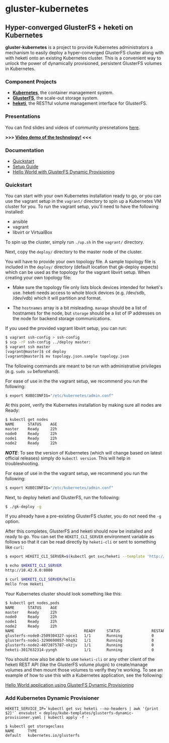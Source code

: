 # gluster-kubernetes

## Hyper-converged GlusterFS + heketi on Kubernetes

**gluster-kubernetes** is a project to provide Kubernetes administrators a
mechanism to easily deploy a hyper-converged GlusterFS cluster along with with
heketi onto an existing Kubernetes cluster. This is a convenient way to unlock
the power of dynamically provisioned, persistent GlusterFS volumes in
Kubernetes.

### Component Projects

* **[Kubernetes](http://kubernetes.io/)**, the container management system.
* **[GlusterFS](https://www.gluster.org/)**, the scale-out storage system.
* **[heketi](https://github.com/heketi/heketi)**, the RESTful volume management
  interface for GlusterFS.

### Presentations

You can find slides and videos of community presnetations [here](.docs/presentations).

**>>> [Video demo of the technology!](https://drive.google.com/file/d/0B667S2caJiy7QVpzVVFNQVdyaVE/view?usp=sharing) <<<**

### Documentation

* [Quickstart](#quickstart)
* [Setup Guide](./docs/setup-guide.md)
* [Hello World with GlusterFS Dynamic Provisioning](./docs/examples/hello_world/README.md)

### Quickstart

You can start with your own Kubernetes installation ready to go, or you can
use the vagrant setup in the `vagrant/` directory to spin up a Kubernetes
VM cluster for you. To run the vagrant setup, you'll need to have the
following installed:

 * ansible
 * vagrant
 * libvirt or VirtualBox

To spin up the cluster, simply run `./up.sh` in the `vagrant/` directory.

Next, copy the `deploy/` directory to the master node of the cluster.

You will have to provide your own topology file. A sample topology file is
included in the `deploy/` directory (default location that gk-deploy expects)
which can be used as the topology for the vagrant libvirt setup. When
creating your own topology file:

 * Make sure the topology file only lists block devices intended for heketi's
 use. heketi needs access to whole block devices (e.g. /dev/sdb, /dev/vdb)
 which it will partition and format.

 * The `hostnames` array is a bit misleading. `manage` should be a list of
 hostnames for the node, but `storage` should be a list of IP addresses on
 the node for backend storage communications.

If you used the provided vagrant libvirt setup, you can run:

```bash
$ vagrant ssh-config > ssh-config
$ scp -rF ssh-config ../deploy master:
$ vagrant ssh master
[vagrant@master]$ cd deploy
[vagrant@master]$ mv topology.json.sample topology.json
```

The following commands are meant to be run with administrative privileges
(e.g. `sudo su` beforehand).

For ease of use in the the vagrant setup, we recommend you run the following:

```bash
$ export KUBECONFIG="/etc/kubernetes/admin.conf"
```
At this point, verify the Kubernetes installation by making sure all nodes are
Ready:

```bash
$ kubectl get nodes
NAME      STATUS    AGE
master    Ready     22h
node0     Ready     22h
node1     Ready     22h
node2     Ready     22h
```

***NOTE***: To see the version of Kubernetes (which will change based on
latest official releases) simply do `kubectl version`. This will help in
troubleshooting.

For ease of use in the the vagrant setup, we recommend you run the following:

```bash
$ export KUBECONFIG="/etc/kubernetes/admin.conf"
```

Next, to deploy heketi and GlusterFS, run the following:

```bash
$ ./gk-deploy -g
```

If you already have a pre-existing GlusterFS cluster, you do not need the
`-g` option.

After this completes, GlusterFS and heketi should now be installed and ready
to go. You can set the `HEKETI_CLI_SERVER` environment variable as follows so
that it can be read directly by `heketi-cli` or sent to something like `curl`:

```bash
$ export HEKETI_CLI_SERVER=$(kubectl get svc/heketi --template 'http://{{.spec.clusterIP}}:{{(index .spec.ports 0).port}}')

$ echo $HEKETI_CLI_SERVER
http://10.42.0.0:8080

$ curl $HEKETI_CLI_SERVER/hello
Hello from Heketi
```

Your Kubernetes cluster should look something like this:

```bash
$ kubectl get nodes,pods
NAME      STATUS    AGE
master    Ready     22h
node0     Ready     22h
node1     Ready     22h
node2     Ready     22h
NAME                               READY     STATUS              RESTARTS   AGE
glusterfs-node0-2509304327-vpce1   1/1       Running             0          1d
glusterfs-node1-3290690057-hhq92   1/1       Running             0          1d
glusterfs-node2-4072075787-okzjv   1/1       Running             0          1d
heketi-3017632314-yyngh            1/1       Running             0          1d
```

You should now also be able to use `heketi-cli` or any other client of the
heketi REST API (like the GlusterFS volume plugin) to create/manage volumes and
then mount those volumes to verify they're working. To see an example of how
to use this with a Kubernetes application, see the following:

[Hello World application using GlusterFS Dynamic Provisioning](./docs/examples/hello_world/README.md)

### Add Kubernetes Dynamic Provisioner

```
HEKETI_SERVICE_IP=`kubectl get svc heketi --no-headers | awk '{print $2}'` envsubst < deploy/kube-templates/glusterfs-dynamic-provisioner.yaml | kubectl apply -f -
```

```bash
$ kubectl get storageclass
NAME      TYPE
default   kubernetes.io/glusterfs
```

